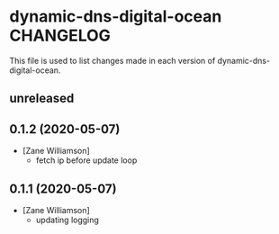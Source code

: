 # dynamic-dns-digital-ocean CHANGELOG

This file is used to list changes made in each version of dynamic-dns-digital-ocean.

## unreleased

## 0.1.2 (2020-05-07)
- [Zane Williamson]
  - fetch ip before update loop 

## 0.1.1 (2020-05-07)
- [Zane Williamson]
  - updating logging
